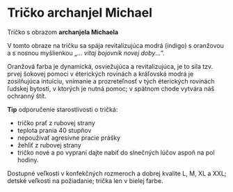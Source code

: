 Tričko archanjel Michael
========================

Tričko s obrazom **archanjela Michaela**

V tomto obraze na tričku sa spája revitalizujúca modrá (indigo) s oranžovou a s
nosnou myšlienkou „… *vitaj bojovník novej doby*…“.

Oranžová farba je dynamická, osviežujúca a revitalizujúca, je to sila tzv. prvej
šokovej pomoci v éterických rovinách a kráľovská modrá je zosilňujúca intuíciu,
vnímanie a prozreteľnosť v tých éterických rovinách ľudskej bytosti, v ktorých
je nutná pomoc; v spätnom chode vytvára náš ochranný štít.

**Tip** odporučenie starostlivosti o tričká:

* tričko prať z rubovej strany
* teplota prania 40 stupňov
* nepoužívať agresívne pracie prášky
* žehliť z rubovej strany
* tričko nové a po vypraní dajte nabiť do slnečných lúčov aspoň na pol hodiny.

Dostupné veľkosti v konfekčných rozmeroch a dobrej kvalite L, M, XL a XXL;
detské veľkosti na požiadanie; trička len v bielej farbe.

